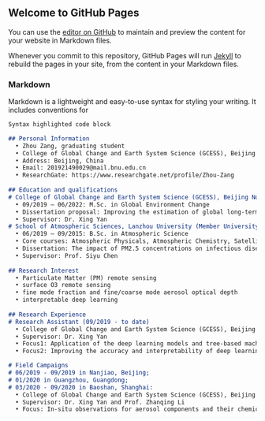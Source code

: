 ## Welcome to GitHub Pages

You can use the [editor on GitHub](https://github.com/ZhouZang/ZhouZang.github.io/edit/main/index.md) to maintain and preview the content for your website in Markdown files.

Whenever you commit to this repository, GitHub Pages will run [Jekyll](https://jekyllrb.com/) to rebuild the pages in your site, from the content in your Markdown files.

### Markdown

Markdown is a lightweight and easy-to-use syntax for styling your writing. It includes conventions for

```markdown
Syntax highlighted code block

## Personal Information
  • Zhou Zang, graduating student
  • College of Global Change and Earth System Science (GCESS), Beijing Normal University
  • Address: Beijing, China
  • Email: 201921490029@mail.bnu.edu.cn
  • ResearchGate: https://www.researchgate.net/profile/Zhou-Zang
  
## Education and qualifications
# College of Global Change and Earth System Science (GCESS), Beijing Normal University (Member University of Project 985)
  • 09/2019 – 06/2022: M.Sc. in Global Environment Change
  • Dissertation proposal: Improving the estimation of global long-term fine mode fraction by combing physical and deep learning methods
  • Supervisor: Dr. Xing Yan
# School of Atmospheric Sciences, Lanzhou University (Member University of Project 985)
  • 06/2019 – 09/2015: B.Sc. in Atmospheric Science
  • Core courses: Atmospheric Physicals, Atmospheric Chemistry, Satellite Radiation and Remote Sensing, Satellite Meteorology, Physical Climatology, Synoptic Meteorology, Dynamic Meteorology, FORTRAN language and Application
  • Dissertation: The impact of PM2.5 concentrations on infectious diseases in China (in Chinese), (selected as Excellent Thesis)
  • Supervisor: Prof. Siyu Chen
  
## Research Interest
  • Particulate Matter (PM) remote sensing
  • surface O3 remote sensing
  • fine mode fraction and fine/coarse mode aerosol optical depth
  • interpretable deep learning
 
## Research Experience
# Research Assistant (09/2019 - to date)
  • College of Global Change and Earth System Science (GCESS), Beijing Normal University
  • Supervisor: Dr. Xing Yan
  • Focus1: Application of the deep learning models and tree-based machine learning models on atmospheric remote sensing of retrieving and analyzing near surface pollution (PM2.5, O3) and aerosol component (fine mode fraction).
  • Focus2: Improving the accuracy and interpretability of deep learning models for satellite-based aerosol retrievals.

# Field Campaigns
# 06/2019 - 09/2019 in Nanjiao, Beijing; 
# 01/2020 in Guangzhou, Guangdong; 
# 03/2020 - 09/2020 in Baoshan, Shanghai:
  • College of Global Change and Earth System Science (GCESS), Beijing Normal University
  • Supervisor: Dr. Xing Yan and Prof. Zhanqing Li
  • Focus: In-situ observations for aerosol components and their chemical and physical characteristics in metropolitans (Beijing, Shanghai and Guangzhou) of China using 3-D Lidar.
